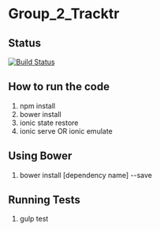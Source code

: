 # Group_2_Tracktr

## Status
[![Build Status](https://magnum.travis-ci.com/CS410-2015Fall/Group_2_Tracktr.svg?token=SxQjfCWUw1BC4JSbyjQy&branch=master)](https://magnum.travis-ci.com/CS410-2015Fall/Group_2_Tracktr)
## How to run the code
1. npm install
2. bower install
3. ionic state restore
4. ionic serve OR ionic emulate



## Using Bower

1. bower install [dependency name] --save

## Running Tests
1. gulp test
